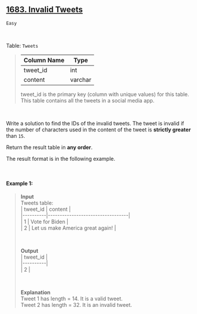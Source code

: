 ## [1683. Invalid Tweets](https://leetcode.com/problems/invalid-tweets)

<code>Easy</code>

<br>

Table: <code>Tweets</code>  

> | Column Name    | Type    |  
> |----------------|---------|  
> | tweet_id       | int     |  
> | content        | varchar |  
>   
> tweet_id is the primary key (column with unique values) for this table.  
> This table contains all the tweets in a social media app.  
 
<br>

Write a solution to find the IDs of the invalid tweets. The tweet is invalid if the number of characters used in the content of the tweet is __strictly greater__ than <code>15</code>.

Return the result table in __any order__.

The result format is in the following example.

<br>

#### Example 1:

> __Input__   
> Tweets table:  
> | tweet_id | content                          |  
> |----------|----------------------------------|  
> | 1        | Vote for Biden                   |  
> | 2        | Let us make America great again! |  
>
> <br>
>  
> __Output__   
> | tweet_id |  
> |----------|  
> | 2        |  
>  
> <br>
>  
> __Explanation__   
> Tweet 1 has length = 14. It is a valid tweet.  
> Tweet 2 has length = 32. It is an invalid tweet.  
